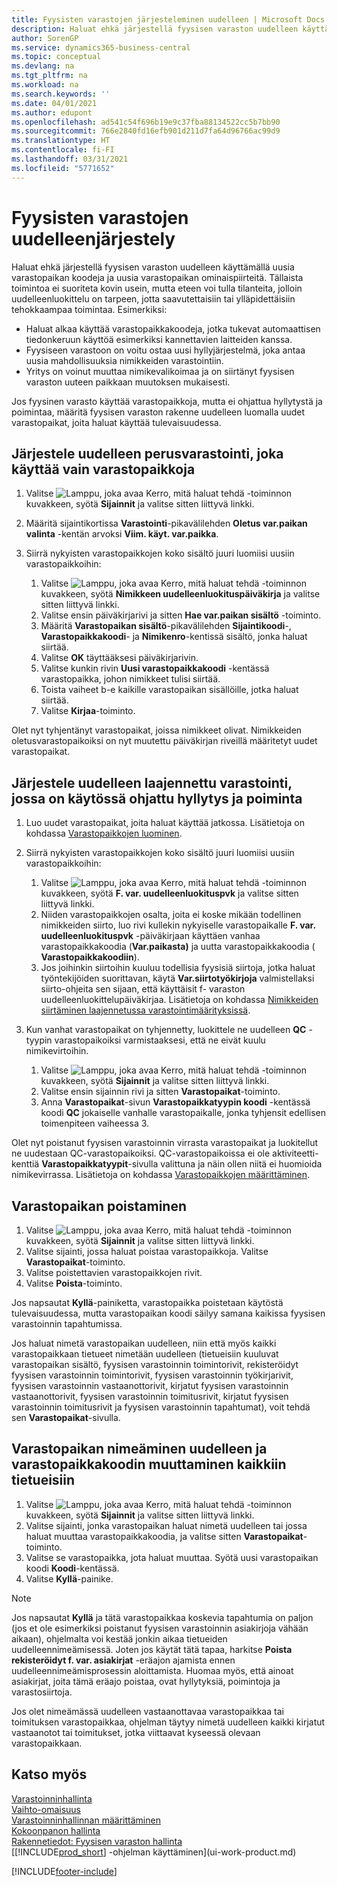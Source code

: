 ```yaml
---
title: Fyysisten varastojen järjesteleminen uudelleen | Microsoft Docs
description: Haluat ehkä järjestellä fyysisen varaston uudelleen käyttämällä uusia varastopaikan koodeja ja uusia varastopaikan ominaispiirteitä.
author: SorenGP
ms.service: dynamics365-business-central
ms.topic: conceptual
ms.devlang: na
ms.tgt_pltfrm: na
ms.workload: na
ms.search.keywords: ''
ms.date: 04/01/2021
ms.author: edupont
ms.openlocfilehash: ad541c54f696b19e9c37fba88134522cc5b7bb90
ms.sourcegitcommit: 766e2840fd16efb901d211d7fa64d96766ac99d9
ms.translationtype: HT
ms.contentlocale: fi-FI
ms.lasthandoff: 03/31/2021
ms.locfileid: "5771652"
---
```

# <a name="restructure-warehouses"></a>Fyysisten varastojen uudelleenjärjestely
Haluat ehkä järjestellä fyysisen varaston uudelleen käyttämällä uusia varastopaikan koodeja ja uusia varastopaikan ominaispiirteitä. Tällaista toimintoa ei suoriteta kovin usein, mutta eteen voi tulla tilanteita, jolloin uudelleenluokittelu on tarpeen, jotta saavutettaisiin tai ylläpidettäisiin tehokkaampaa toimintaa. Esimerkiksi:  

- Haluat alkaa käyttää varastopaikkakoodeja, jotka tukevat automaattisen tiedonkeruun käyttöä esimerkiksi kannettavien laitteiden kanssa.  
- Fyysiseen varastoon on voitu ostaa uusi hyllyjärjestelmä, joka antaa uusia mahdollisuuksia nimikkeiden varastointiin.  
- Yritys on voinut muuttaa nimikevalikoimaa ja on siirtänyt fyysisen varaston uuteen paikkaan muutoksen mukaisesti.  

Jos fyysinen varasto käyttää varastopaikkoja, mutta ei ohjattua hyllytystä ja poimintaa, määritä fyysisen varaston rakenne uudelleen luomalla uudet varastopaikat, joita haluat käyttää tulevaisuudessa.  

## <a name="to-restructure-a-basic-warehouse-that-uses-bins-only"></a>Järjestele uudelleen perusvarastointi, joka käyttää vain varastopaikkoja  
1.  Valitse ![Lamppu, joka avaa Kerro, mitä haluat tehdä -toiminnon](media/ui-search/search_small.png "Kerro, mitä haluat tehdä") kuvakkeen, syötä **Sijainnit** ja valitse sitten liittyvä linkki.  
2.  Määritä sijaintikortissa **Varastointi**-pikavälilehden **Oletus var.paikan valinta** -kentän arvoksi **Viim. käyt. var.paikka**.  
3.  Siirrä nykyisten varastopaikkojen koko sisältö juuri luomiisi uusiin varastopaikkoihin:  

    1.  Valitse ![Lamppu, joka avaa Kerro, mitä haluat tehdä -toiminnon](media/ui-search/search_small.png "Kerro, mitä haluat tehdä") kuvakkeen, syötä **Nimikkeen uudelleenluokituspäiväkirja** ja valitse sitten liittyvä linkki.  
    2.  Valitse ensin päiväkirjarivi ja sitten **Hae var.paikan sisältö** -toiminto.  
    3.  Määritä **Varastopaikan sisältö**-pikavälilehden **Sijaintikoodi**-, **Varastopaikkakoodi**- ja **Nimikenro**-kentissä sisältö, jonka haluat siirtää.  
    4.  Valitse **OK** täyttääksesi päiväkirjarivin.  
    5.  Valitse kunkin rivin **Uusi varastopaikkakoodi** -kentässä varastopaikka, johon nimikkeet tulisi siirtää.  
    6.  Toista vaiheet b-e kaikille varastopaikan sisällöille, jotka haluat siirtää.  
    7.  Valitse **Kirjaa**-toiminto.  

Olet nyt tyhjentänyt varastopaikat, joissa nimikkeet olivat. Nimikkeiden oletusvarastopaikoiksi on nyt muutettu päiväkirjan riveillä määritetyt uudet varastopaikat.  

## <a name="to-restructure-an-advanced-warehouse-that-uses-directed-put-away-and-pick"></a>Järjestele uudelleen laajennettu varastointi, jossa on käytössä ohjattu hyllytys ja poiminta  

1.  Luo uudet varastopaikat, joita haluat käyttää jatkossa. Lisätietoja on kohdassa [Varastopaikkojen luominen](warehouse-how-to-create-individual-bins.md).  
2.  Siirrä nykyisten varastopaikkojen koko sisältö juuri luomiisi uusiin varastopaikkoihin:  

    1.  Valitse ![Lamppu, joka avaa Kerro, mitä haluat tehdä -toiminnon](media/ui-search/search_small.png "Kerro, mitä haluat tehdä") kuvakkeen, syötä **F. var. uudelleenluokituspvk** ja valitse sitten liittyvä linkki.  
    2.  Niiden varastopaikkojen osalta, joita ei koske mikään todellinen nimikkeiden siirto, luo rivi kullekin nykyiselle varastopaikalle  **F. var. uudelleenluokituspvk** -päiväkirjaan käyttäen vanhaa varastopaikkakoodia (**Var.paikasta)** ja uutta varastopaikkakoodia ( **Varastopaikkakoodiin**).  
    3.  Jos joihinkin siirtoihin kuuluu todellisia fyysisiä siirtoja, jotka haluat työntekijöiden suorittavan, käytä  **Var.siirtotyökirjoja** valmistellaksi siirto-ohjeita sen sijaan, että käyttäisit f- varaston uudelleenluokittelupäiväkirjaa. Lisätietoja on kohdassa [Nimikkeiden siirtäminen laajennetussa varastointimäärityksissä](warehouse-how-to-move-items-in-advanced-warehousing.md).  

3.  Kun vanhat varastopaikat on tyhjennetty, luokittele ne uudelleen **QC** -tyypin varastopaikoiksi varmistaaksesi, että ne eivät kuulu nimikevirtoihin.  

    1.  Valitse ![Lamppu, joka avaa Kerro, mitä haluat tehdä -toiminnon](media/ui-search/search_small.png "Kerro, mitä haluat tehdä") kuvakkeen, syötä **Sijainnit** ja valitse sitten liittyvä linkki.  
    2.  Valitse ensin sijainnin rivi ja sitten **Varastopaikat**-toiminto.  
    3.  Anna **Varastopaikat**-sivun **Varastopaikkatyypin koodi** -kentässä koodi **QC** jokaiselle vanhalle varastopaikalle, jonka tyhjensit edellisen toimenpiteen vaiheessa 3.  

Olet nyt poistanut fyysisen varastoinnin virrasta varastopaikat ja luokitellut ne uudestaan QC-varastopaikoiksi. QC-varastopaikoissa ei ole aktiviteetti-kenttiä **Varastopaikkatyypit**-sivulla valittuna ja näin ollen niitä ei huomioida nimikevirrassa. Lisätietoja on kohdassa [Varastopaikkojen määrittäminen](warehouse-how-to-set-up-bin-types.md).  

## <a name="to-delete-a-bin"></a>Varastopaikan poistaminen  

1.  Valitse ![Lamppu, joka avaa Kerro, mitä haluat tehdä -toiminnon](media/ui-search/search_small.png "Kerro, mitä haluat tehdä") kuvakkeen, syötä **Sijainnit** ja valitse sitten liittyvä linkki.  
2.  Valitse sijainti, jossa haluat poistaa varastopaikkoja. Valitse **Varastopaikat**-toiminto.  
3.  Valitse poistettavien varastopaikkojen rivit.  
4.  Valitse **Poista**-toiminto.  

Jos napsautat **Kyllä**-painiketta, varastopaikka poistetaan käytöstä tulevaisuudessa, mutta varastopaikan koodi säilyy samana kaikissa fyysisen varastoinnin tapahtumissa.  

Jos haluat nimetä varastopaikan uudelleen, niin että myös kaikki varastopaikkaan tietueet nimetään uudelleen (tietueisiin kuuluvat varastopaikan sisältö, fyysisen varastoinnin toimintorivit, rekisteröidyt fyysisen varastoinnin toimintorivit, fyysisen varastoinnin työkirjarivit, fyysisen varastoinnin vastaanottorivit, kirjatut fyysisen varastoinnin vastaanottorivit, fyysisen varastoinnin toimitusrivit, kirjatut fyysisen varastoinnin toimitusrivit ja fyysisen varastoinnin tapahtumat), voit tehdä sen **Varastopaikat**-sivulla.  

## <a name="to-rename-a-bin-and-change-the-bin-code-in-all-records"></a>Varastopaikan nimeäminen uudelleen ja varastopaikkakoodin muuttaminen kaikkiin tietueisiin  

1.  Valitse ![Lamppu, joka avaa Kerro, mitä haluat tehdä -toiminnon](media/ui-search/search_small.png "Kerro, mitä haluat tehdä") kuvakkeen, syötä **Sijainnit** ja valitse sitten liittyvä linkki.  
2.  Valitse sijainti, jonka varastopaikan haluat nimetä uudelleen tai jossa haluat muuttaa varastopaikkakoodia, ja valitse sitten **Varastopaikat**-toiminto.  
3.  Valitse se varastopaikka, jota haluat muuttaa. Syötä uusi varastopaikan koodi **Koodi**-kentässä.  
4.  Valitse **Kyllä**-painike.  

> [!NOTE]  
>  Jos napsautat **Kyllä** ja tätä varastopaikkaa koskevia tapahtumia on paljon (jos et ole esimerkiksi poistanut fyysisen varastoinnin asiakirjoja vähään aikaan), ohjelmalta voi kestää jonkin aikaa tietueiden uudelleennimeämisessä. Joten jos käytät tätä tapaa, harkitse **Poista rekisteröidyt f. var. asiakirjat** -eräajon ajamista ennen uudelleennimeämisprosessin aloittamista. Huomaa myös, että ainoat asiakirjat, joita tämä eräajo poistaa, ovat hyllytyksiä, poimintoja ja varastosiirtoja.  
>   
>  Jos olet nimeämässä uudelleen vastaanottavaa varastopaikkaa tai toimituksen varastopaikkaa, ohjelman täytyy nimetä uudelleen kaikki kirjatut vastaanotot tai toimitukset, jotka viittaavat kyseessä olevaan varastopaikkaan.  

## <a name="see-also"></a>Katso myös  
[Varastoinninhallinta](warehouse-manage-warehouse.md)  
[Vaihto-omaisuus](inventory-manage-inventory.md)  
[Varastoinninhallinnan määrittäminen](warehouse-setup-warehouse.md)     
[Kokoonpanon hallinta](assembly-assemble-items.md)    
[Rakennetiedot: Fyysisen varaston hallinta](design-details-warehouse-management.md)  
[[!INCLUDE[prod_short](includes/prod_short.md)] -ohjelman käyttäminen](ui-work-product.md)


[!INCLUDE[footer-include](includes/footer-banner.md)]